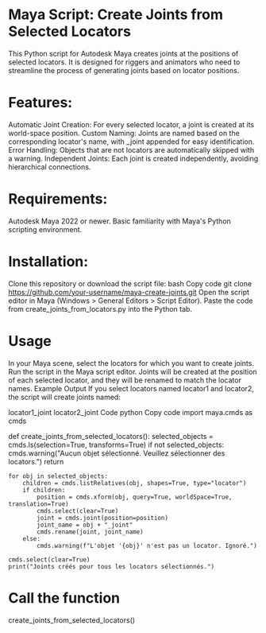 # Maya Script: Create Joints from Selected Locators

This Python script for Autodesk Maya creates joints at the positions of selected locators. It is designed for riggers and animators who need to streamline the process of generating joints based on locator positions.

# Features:
Automatic Joint Creation: For every selected locator, a joint is created at its world-space position.
Custom Naming: Joints are named based on the corresponding locator's name, with _joint appended for easy identification.
Error Handling: Objects that are not locators are automatically skipped with a warning.
Independent Joints: Each joint is created independently, avoiding hierarchical connections.

# Requirements:
Autodesk Maya 2022 or newer.
Basic familiarity with Maya's Python scripting environment.

# Installation:
Clone this repository or download the script file:
bash
Copy code
git clone https://github.com/your-username/maya-create-joints.git
Open the script editor in Maya (Windows > General Editors > Script Editor).
Paste the code from create_joints_from_locators.py into the Python tab.

# Usage
In your Maya scene, select the locators for which you want to create joints.
Run the script in the Maya script editor.
Joints will be created at the position of each selected locator, and they will be renamed to match the locator names.
Example Output
If you select locators named locator1 and locator2, the script will create joints named:

locator1_joint
locator2_joint
Code
python
Copy code
import maya.cmds as cmds

def create_joints_from_selected_locators():
    selected_objects = cmds.ls(selection=True, transforms=True)
    if not selected_objects:
        cmds.warning("Aucun objet sélectionné. Veuillez sélectionner des locators.")
        return
    
    for obj in selected_objects:
        children = cmds.listRelatives(obj, shapes=True, type="locator")
        if children:
            position = cmds.xform(obj, query=True, worldSpace=True, translation=True)
            cmds.select(clear=True)
            joint = cmds.joint(position=position)
            joint_name = obj + "_joint"
            cmds.rename(joint, joint_name)
        else:
            cmds.warning(f"L'objet '{obj}' n'est pas un locator. Ignoré.")
    
    cmds.select(clear=True)
    print("Joints créés pour tous les locators sélectionnés.")

# Call the function
create_joints_from_selected_locators()

